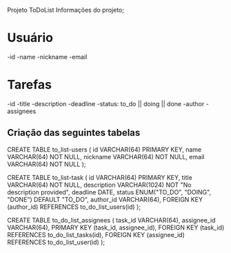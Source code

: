 Projeto ToDoList
Informações do projeto;
# Usuário
-id
-name
-nickname
-email
# Tarefas
-id
-title
-description
-deadline
-status: to_do || doing  ||  done
-author
-assignees

## Criação das seguintes tabelas

CREATE TABLE to_list-users (
    id VARCHAR(64) PRIMARY KEY,
    name VARCHAR(64) NOT NULL,
    nickname VARCHAR(64) NOT NULL,
    email VARCHAR(64) NOT NULL
);

CREATE TABLE to_list-task (
    id VARCHAR(64) PRIMARY KEY,
    title VARCHAR(64) NOT NULL,
    description VARCHAR(1024) NOT "No description provided",
    deadline DATE,
    status ENUM("TO_DO", "DOING", "DONE") DEFAULT "TO_DO",
    author_id VARCHAR(64),
    FOREIGN KEY (author_id) REFERENCES to_do_list_users(id)
);

CREATE TABLE to_do_list_assignees (
    task_id VARCHAR(64),
    assignee_id VARCHAR(64),
    PRIMARY KEY (task_id, assignee_id),
    FOREIGN KEY (task_id) REFERENCES to_do_list_tasks(id),
    FOREIGN KEY (assignee_id) REFERENCES to_do_list_user(id)
);
